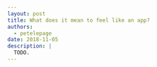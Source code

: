 ```yaml
---
layout: post
title: What does it mean to feel like an app?
authors:
  - petelepage
date: 2018-11-05
description: |
  TODO.
---
```

